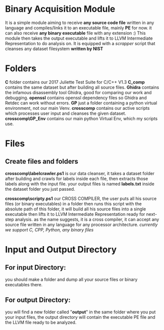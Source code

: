 ﻿# Binary Acquisition Module

It is a simple module aiming to receive **any source code file** written in any language and compiles/links it to an executable file, mainly **PE** for now.
it can also receive **any binary executable** file with any extension :)
This module then takes the output executable and lifts it to LLVM Intermediate Representation to do analysis on.
It is equipped with a *scrapper* script that cleanses any dataset filesystem **written by NIST**

# Folders

**C** folder contains our 2017 Juliette Test Suite for C/C++ V1.3
**C_comp** contains the same dataset but after building all source files.
**Ghidra** contains the infamous disassembly tool Ghidra, good for comparing our work and debugging.
**openssl** contains openssl dependency files so Ghidra and Retdec can work without errors.
**GP** just a folder containing a python virtual environment, not our main Venv.
**crosscomp** contains our active scripts which processes user input and cleanses the given dataset.
**crosscomp\GP_Env** contains our main python Virtual Env, which my scripts use.


# Files

## Create files and folders

**crosscomp\labelcrawler.ps1** is our data cleanser, it takes a dataset folder after building and crawls for labels inside each file, then extracts those labels along with the input file.
your output files is named **labels.txt** inside the dataset folder you just passed.


**crosscomp\scripty.ps1** our CROSS COMPILER, the user puts all his source files (or binary executables) in a folder then runs this script with the absolute path of this folder, it will build all his source files into a single executable then lifts it to LLVM Intermediate Representation ready for next-step analysis.
as the name suggests, it is a cross compiler, it can accept any source file written in any language for any processor architecture.
*currently we support C, CPP, Python, any binary files*

# Input and Output Directory
## For input Directory:
you should make a folder and dump all your source files or binary executables there.
## For output Directory:
you will find a new folder called "**output**" in the same folder where you put your input files,
the output directory will contain the executable PE file and the LLVM file ready to be analyzed.

